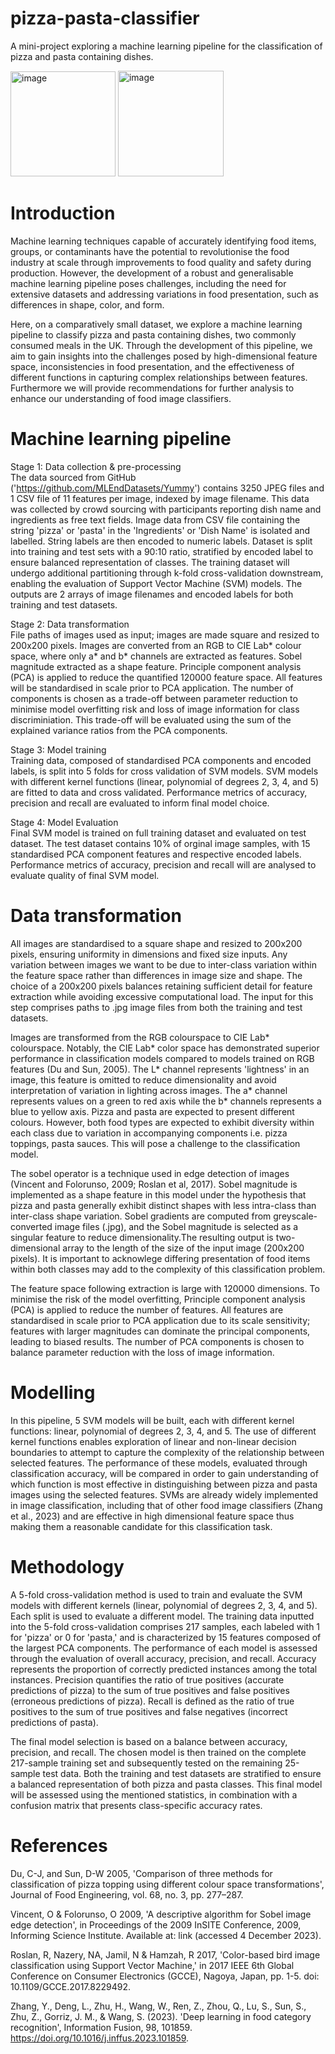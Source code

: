 # pizza-pasta-classifier
A mini-project exploring a machine learning pipeline for the classification of pizza and pasta containing dishes. <br />

<p float="left">
<img width="168" alt="image" src="https://github.com/bio-GNOSNUG/pizza-pasta-classifier/assets/62382155/3ae8787f-444a-4399-8242-e13140891aff">
<img width="169" alt="image" src="https://github.com/bio-GNOSNUG/pizza-pasta-classifier/assets/62382155/fa4b63df-c028-492d-9d1c-50e811dca4bf">
</p>




# Introduction
Machine learning techniques capable of accurately identifying food items, groups, or contaminants have the potential to revolutionise the food industry at scale through improvements to food quality and safety during production. However, the development of a robust and generalisable machine learning pipeline poses challenges, including the need for extensive datasets and addressing variations in food presentation, such as differences in shape, color, and form.

Here, on a comparatively small dataset, we explore a machine learning pipeline to classify pizza and pasta containing dishes, two commonly consumed meals in the UK. Through the development of this pipeline, we aim to gain insights into the challenges posed by high-dimensional feature space, inconsistencies in food presentation, and the effectiveness of different functions in capturing complex relationships between features. Furthermore we will provide recommendations for further analysis to enhance our understanding of food image classifiers.

# Machine learning pipeline

Stage 1: Data collection & pre-processing <br />
The data sourced from GitHub ('https://github.com/MLEndDatasets/Yummy') contains 3250 JPEG files and 1 CSV file of 11 features per image, indexed by image filename. This data was collected by crowd sourcing with participants reporting dish name and ingredients as free text fields. Image data from CSV file containing the string 'pizza' or 'pasta' in the 'Ingredients' or 'Dish Name' is isolated and labelled. String labels are then encoded to numeric labels. Dataset is split into training and test sets with a 90:10 ratio, stratified by encoded label to ensure balanced representation of classes. The training dataset will undergo additional partitioning through k-fold cross-validation downstream, enabling the evaluation of Support Vector Machine (SVM) models. The outputs are 2 arrays of image filenames and encoded labels for both training and test datasets.

Stage 2: Data transformation <br />
File paths of images used as input; images are made square and resized to 200x200 pixels. Images are converted from an RGB to CIE Lab* colour space, where only a* and b* channels are extracted as features. Sobel magnitude extracted as a shape feature. Principle component analysis (PCA) is applied to reduce the quantified 120000 feature space. All features will be standardised in scale prior to PCA application. The number of components is chosen as a trade-off between parameter reduction to minimise model overfitting risk and loss of image information for class discriminiation. This trade-off will be evaluated using the sum of the explained variance ratios from the PCA components.

Stage 3: Model training <br />
Training data, composed of standardised PCA components and encoded labels, is split into 5 folds for cross validation of SVM models. SVM models with different kernel functions (linear, polynomial of degrees 2, 3, 4, and 5) are fitted to data and cross validated. Performance metrics of accuracy, precision and recall are evaluated to inform final model choice.

Stage 4: Model Evaluation <br />
Final SVM model is trained on full training dataset and evaluated on test dataset. The test dataset contains 10% of orginal image samples, with 15 standardised PCA component features and respective encoded labels. Performance metrics of accuracy, precision and recall will are analysed to evaluate quality of final SVM model.

# Data transformation 

All images are standardised to a square shape and resized to 200x200 pixels, ensuring uniformity in dimensions and fixed size inputs. Any variation between images we want to be due to inter-class variation within the feature space rather than differences in image size and shape. The choice of a 200x200 pixels balances retaining sufficient detail for feature extraction while avoiding excessive computational load. The input for this step comprises paths to .jpg image files from both the training and test datasets.

Images are transformed from the RGB colourspace to CIE Lab* colourspace. Notably, the CIE Lab* color space has demonstrated superior performance in classification models compared to models trained on RGB features (Du and Sun, 2005). The L* channel represents 'lightness' in an image, this feature is omitted to reduce dimensionality and avoid interpretation of variation in lighting across images. The a* channel represents values on a green to red axis while the b* channels represents a blue to yellow axis. Pizza and pasta are expected to present different colours. However, both food types are expected to exhibit diversity within each class due to variation in accompanying components i.e. pizza toppings, pasta sauces. This will pose a challenge to the classification model.

The sobel operator is a technique used in edge detection of images (Vincent and Folorunso, 2009; Roslan et al, 2017). Sobel magnitude is implemented as a shape feature in this model under the hypothesis that pizza and pasta generally exhibit distinct shapes with less intra-class than inter-class shape variation. Sobel gradients are computed from greyscale-converted image files (.jpg), and the Sobel magnitude is selected as a singular feature to reduce dimensionality.The resulting output is two-dimensional array to the length of the size of the input image (200x200 pixels). It is important to acknowlege differing presentation of food items within both classes may add to the complexity of this classification problem.

The feature space following extraction is large with 120000 dimensions. To minimise the risk of the model overfitting, Principle component analysis (PCA) is applied to reduce the number of features. All features are standardised in scale prior to PCA application due to its scale sensitivity; features with larger magnitudes can dominate the principal components, leading to biased results. The number of PCA components is chosen to balance parameter reduction with the loss of image information.

# Modelling

In this pipeline, 5 SVM models will be built, each with different kernel functions: linear, polynomial of degrees 2, 3, 4, and 5. The use of different kernel functions enables exploration of linear and non-linear decision boundaries to attempt to capture the complexity of the relationship between selected features. The performance of these models, evaluated through classification accuracy, will be compared in order to gain understanding of which function is most effective in distinguishing between pizza and pasta images using the selected features. SVMs are already widely implemented in image classification, including that of other food image classifiers (Zhang et al., 2023) and are effective in high dimensional feature space thus making them a reasonable candidate for this classification task.

# Methodology 

A 5-fold cross-validation method is used to train and evaluate the SVM models with different kernels (linear, polynomial of degrees 2, 3, 4, and 5). Each split is used to evaluate a different model. The training data inputted into the 5-fold cross-validation comprises 217 samples, each labeled with 1 for 'pizza' or 0 for 'pasta,' and is characterized by 15 features composed of the largest PCA components. The performance of each model is assessed through the evaluation of overall accuracy, precision, and recall. Accuracy represents the proportion of correctly predicted instances among the total instances. Precision quantifies the ratio of true positives (accurate predictions of pizza) to the sum of true positives and false positives (erroneous predictions of pizza). Recall is defined as the ratio of true positives to the sum of true positives and false negatives (incorrect predictions of pasta).

The final model selection is based on a balance between accuracy, precision, and recall. The chosen model is then trained on the complete 217-sample training set and subsequently tested on the remaining 25-sample test data. Both the training and test datasets are stratified to ensure a balanced representation of both pizza and pasta classes. This final model will be assessed using the mentioned statistics, in combination with a confusion matrix that presents class-specific accuracy rates.


# References
Du, C-J, and Sun, D-W 2005, 'Comparison of three methods for classification of pizza topping using different colour space transformations', Journal of Food Engineering, vol. 68, no. 3, pp. 277–287.

Vincent, O & Folorunso, O 2009, 'A descriptive algorithm for Sobel image edge detection', in Proceedings of the 2009 InSITE Conference, 2009, Informing Science Institute. Available at: link (accessed 4 December 2023).

Roslan, R, Nazery, NA, Jamil, N & Hamzah, R 2017, 'Color-based bird image classification using Support Vector Machine,' in 2017 IEEE 6th Global Conference on Consumer Electronics (GCCE), Nagoya, Japan, pp. 1-5. doi: 10.1109/GCCE.2017.8229492.

Zhang, Y., Deng, L., Zhu, H., Wang, W., Ren, Z., Zhou, Q., Lu, S., Sun, S., Zhu, Z., Gorriz, J. M., & Wang, S. (2023). 'Deep learning in food category recognition', Information Fusion, 98, 101859. https://doi.org/10.1016/j.inffus.2023.101859.

